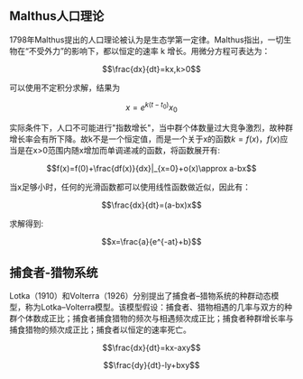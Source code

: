 ## Malthus人口理论
1798年Malthus提出的人口理论被认为是生态学第一定律。Malthus指出，一切生物在“不受外力”的影响下，都以恒定的速率 k 增长。用微分方程可表达为：

$$\frac{dx}{dt}=kx,k>0$$

可以使用不定积分求解，结果为

$$x=e^{k(t-t_0)}x_0$$

实际条件下，人口不可能进行"指数增长"，当中群个体数量过大竞争激烈，故种群增长率会有所下降。故k不是一个恒定值，而是一个关于x的函数$k=f(x)$，$f(x)$应当是在x>0范围内随x增加而单调递减的函数，将函数展开有:

$$f(x)=f(0)+\frac{df(x)}{dx}|_{x=0}+o(x)\approx a-bx$$

当x足够小时，任何的光滑函数都可以使用线性函数做近似，因此有：

$$\frac{dx}{dt}=(a-bx)x$$

求解得到:

$$x=\frac{a}{e^{-at}+b}$$

## 捕食者-猎物系统

Lotka（1910）和Volterra（1926）分别提出了捕食者–猎物系统的种群动态模型，称为Lotka–Volterra模型。该模型假设：捕食者、猎物相遇的几率与双方的种群个体数成正比；捕食者捕食猎物的频次与相遇频次成正比；捕食者种群增长率与捕食猎物的频次成正比；捕食者以恒定的速率死亡。

$$\frac{dx}{dt}=kx-axy$$

$$\frac{dy}{dt}-ly+bxy$$

## 


